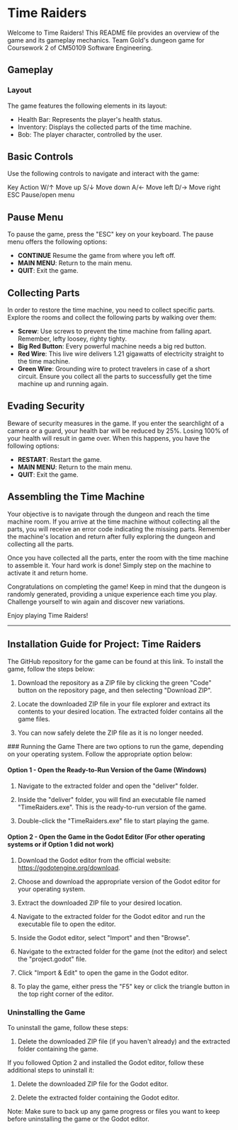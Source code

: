 # Time Raiders
Welcome to Time Raiders! This README file provides an overview of the game and its gameplay mechanics. Team Gold's dungeon game for Coursework 2 of CM50109 Software Engineering. 

## Gameplay 

### Layout 

The game features the following elements in its layout:

- Health Bar: Represents the player's health status.
- Inventory: Displays the collected parts of the time machine.
- Bob: The player character, controlled by the user.

## Basic Controls 

Use the following controls to navigate and interact with the game:

Key	Action
W/↑	Move up
S/↓	Move down
A/←	Move left
D/→	Move right
ESC	Pause/open menu

## Pause Menu 

To pause the game, press the "ESC" key on your keyboard. The pause menu offers the following options:

- **CONTINUE** Resume the game from where you left off.
- **MAIN MENU**: Return to the main menu.
- **QUIT**: Exit the game.

## Collecting Parts

In order to restore the time machine, you need to collect specific parts. Explore the rooms and collect the following parts by walking over them:

- **Screw**: Use screws to prevent the time machine from falling apart. Remember, lefty loosey, righty tighty.
- **Big Red Button**: Every powerful machine needs a big red button.
- **Red Wire**: This live wire delivers 1.21 gigawatts of electricity straight to the time machine.
- **Green Wire**: Grounding wire to protect travelers in case of a short circuit.
Ensure you collect all the parts to successfully get the time machine up and running again.

## Evading Security 

Beware of security measures in the game. If you enter the searchlight of a camera or a guard, your health bar will be reduced by 25%. Losing 100% of your health will result in game over. When this happens, you have the following options:

- **RESTART**: Restart the game.
- **MAIN MENU**: Return to the main menu.
- **QUIT**: Exit the game.

## Assembling the Time Machine

Your objective is to navigate through the dungeon and reach the time machine room. If you arrive at the time machine without collecting all the parts, you will receive an error code indicating the missing parts. Remember the machine's location and return after fully exploring the dungeon and collecting all the parts.

Once you have collected all the parts, enter the room with the time machine to assemble it. Your hard work is done! Simply step on the machine to activate it and return home.

Congratulations on completing the game! Keep in mind that the dungeon is randomly generated, providing a unique experience each time you play. Challenge yourself to win again and discover new variations.

Enjoy playing Time Raiders!

---

## Installation Guide for Project: Time Raiders
The GitHub repository for the game can be found at this link. To install the game, follow the steps below:

1. Download the repository as a ZIP file by clicking the green "Code" button on the repository page, and then selecting "Download ZIP".

2. Locate the downloaded ZIP file in your file explorer and extract its contents to your desired location. The extracted folder contains all the game files.

3. You can now safely delete the ZIP file as it is no longer needed.

### Running the Game
There are two options to run the game, depending on your operating system. Follow the appropriate option below:

#### Option 1 - Open the Ready-to-Run Version of the Game (Windows)

1. Navigate to the extracted folder and open the "deliver" folder.

2. Inside the "deliver" folder, you will find an executable file named "TimeRaiders.exe". This is the ready-to-run version of the game.

3. Double-click the "TimeRaiders.exe" file to start playing the game.

#### Option 2 - Open the Game in the Godot Editor (For other operating systems or if Option 1 did not work)

1. Download the Godot editor from the official website: https://godotengine.org/download.

2. Choose and download the appropriate version of the Godot editor for your operating system.

3. Extract the downloaded ZIP file to your desired location.

4. Navigate to the extracted folder for the Godot editor and run the executable file to open the editor.

5. Inside the Godot editor, select "Import" and then "Browse".

6. Navigate to the extracted folder for the game (not the editor) and select the "project.godot" file.

7. Click "Import & Edit" to open the game in the Godot editor.

8. To play the game, either press the "F5" key or click the triangle button in the top right corner of the editor.

### Uninstalling the Game

To uninstall the game, follow these steps:

1. Delete the downloaded ZIP file (if you haven't already) and the extracted folder containing the game.

If you followed Option 2 and installed the Godot editor, follow these additional steps to uninstall it:

1. Delete the downloaded ZIP file for the Godot editor.

2. Delete the extracted folder containing the Godot editor.

Note: Make sure to back up any game progress or files you want to keep before uninstalling the game or the Godot editor.